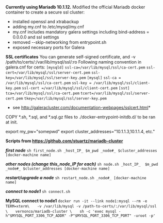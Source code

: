 **Currently using Mariadb 10.1.12.**
Modified the official Mariadb docker container to create a secure ssl cluster:
* installed openssl and xtrabackup
* adding my.cnf to /etc/mysql/my.cnf
* my.cnf  includes mandatory galera settings including bind-address   = 0.0.0.0 and ssl settings
* removed --skip-networking from entrypoint.sh
* exposed necessary ports for Galera

**SSL certificates**
You can generate self-signed certificate, and -v /path/to/certs/:/var/lib/mysql/ssl/:ro
Following naming convention in galera.cnf for certs:
`[mysqld]`
`ssl-ca=/var/lib/mysql/ssl/ca-cert.pem`
`ssl-cert=/var/lib/mysql/ssl/server-cert.pem`
`ssl-key=/var/lib/mysql/ssl/server-key.pem`
`[mysql]`
`ssl-ca = /var/lib/mysql/ssl/ca-cert.pem`
`ssl-key = /var/lib/mysql/ssl/client-key.pem`
`ssl-cert =/var/lib/mysql/ssl/client-cert.pem`
`[sst]`
`tca=/var/lib/mysql/ssl/ca-cert.pem`
`tcert=/var/lib/mysql/ssl/server-cert.pem`
`tkey=/var/lib/mysql/ssl/server-key.pem`
* see http://galeracluster.com/documentation-webpages/sslcert.html*

COPY *.sh, *.sql, and *.sql.gz files to ./docker-entrypoint-initdb.d/ to be ran at init.

export my_pw="somepwd"
export cluster_addresses="10.1.1.3,10.1.1.4, etc."

**Scripts from https://github.com/stuartz/mariadb-cluster**

***first node***
`sh first_node.sh _host_IP_ $m_pwd _node#_ $cluster_addresses [docker-machine name]`

***other nodes (change this_node_IP for each)***
`sh node.sh _host_IP_  $m_pwd _node#_ $cluster_addresses [docker-machine name]`

***restart/upgrade a node***
`sh restart_node.sh _node#_ [docker-machine name]`

***connect to node1***
`sh connect.sh`


**MySQL connect to node1**
`docker run -it --link node1:mysql --rm -e TERM=xterm\`
`	-v /var/lib/mysql -v /path-to-certs/:/var/lib/mysql/ssl \`
`	vernonco/mariadb-cluster \`
`	sh -c 'exec mysql -h"$MYSQL_PORT_3306_TCP_ADDR" -P"$MYSQL_PORT_3306_TCP_PORT" -uroot -p'`
